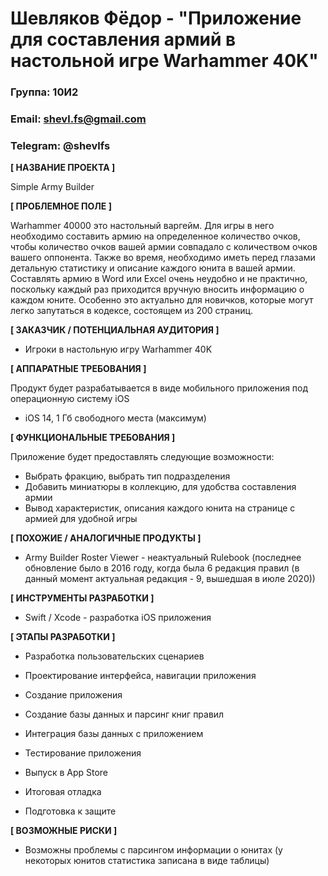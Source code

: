 # Шевляков Фёдор - "Приложение для составления армий в настольной игре Warhammer 40K"
### Группа: 10И2 
### Email: shevl.fs@gmail.com
### Telegram: @shevlfs
**[ НАЗВАНИЕ ПРОЕКТА ]**

Simple Army Builder

**[ ПРОБЛЕМНОЕ ПОЛЕ ]**

Warhammer 40000 это настольный варгейм. Для игры в него необходимо составить армию на определенное количество очков, чтобы количество очков вашей армии совпадало с количеством очков вашего оппонента. Также во время, необходимо иметь перед глазами детальную статистику и описание каждого юнита в вашей армии. Составлять армию в Word или Excel очень неудобно и не практично, поскольку каждый раз приходится вручную вносить информацию о каждом юните. Особенно это актуально для новичков, которые могут легко запутаться в кодексе, состоящем из 200 страниц.

**[ ЗАКАЗЧИК / ПОТЕНЦИАЛЬНАЯ АУДИТОРИЯ ]**

* Игроки в настольную игру Warhammer 40K

**[ АППАРАТНЫЕ ТРЕБОВАНИЯ ]** 

Продукт будет разрабатывается в виде мобильного приложения под операционную систему iOS

* iOS 14,  1 Гб свободного места (максимум)

**[ ФУНКЦИОНАЛЬНЫЕ ТРЕБОВАНИЯ ]**

Приложение будет предоставлять следующие возможности:

* Выбрать фракцию, выбрать тип подразделения
* Добавить миниатюры в коллекцию, для удобства составления армии
* Вывод характеристик, описания каждого юнита на странице с армией для удобной игры

**[ ПОХОЖИЕ / АНАЛОГИЧНЫЕ ПРОДУКТЫ ]**

* Army Builder Roster Viewer - неактуальный Rulebook (последнее обновление было в 2016 году, когда была 6 редакция правил (в данный момент актуальная редакция - 9, вышедшая в июле 2020))

**[ ИНСТРУМЕНТЫ РАЗРАБОТКИ ]**

* Swift / Xcode - разработка iOS приложения

**[ ЭТАПЫ РАЗРАБОТКИ ]**

* Разработка пользовательских сценариев

* Проектирование интерфейса, навигации приложения

* Создание приложения

* Создание базы данных и парсинг книг правил

* Интеграция базы данных с приложением

* Тестирование приложения

* Выпуск в App Store

* Итоговая отладка

* Подготовка к защите

**[ ВОЗМОЖНЫЕ РИСКИ ]**

* Возможны проблемы с парсингом информации о юнитах (у некоторых юнитов статистика записана в виде таблицы)